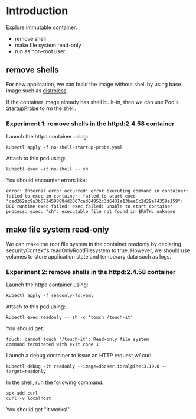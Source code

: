 # Introduction

Explore immutable container.
- remove shell
- make file system read-only
- run as non-root user

## remove shells

For new application, we can build the image without shell by using base
image such as [distroless][1].

If the container image already has shell built-in, then we can use
Pod's [StartupProbe][2] to rm the shell.

### Experiment 1: remove shells in the httpd:2.4.58 container

Launch the httpd container using:

    kubectl apply -f no-shell-startup-probe.yaml

Attach to this pod using:

    kubectl exec -it no-shell -- sh

You should encounter errors like:

    error: Internal error occurred: error executing command in container: failed to exec in container: failed to start exec "ced262ac9a3b6734598894d2067cad04952c3d6431a13bee6c2d29a74359e159": OCI runtime exec failed: exec failed: unable to start container process: exec: "sh": executable file not found in $PATH: unknown

## make file system read-only

We can make the root file system in the container readonly by declaring
securityContext's readOnlyRootFilesystem to true. However, we should
use volumes to store application state and temporary data such as logs.

### Experiment 2: remove shells in the httpd:2.4.58 container

Launch the httpd container using:

    kubectl apply -f readonly-fs.yaml

Attach to this pod using:

    kubectl exec readonly -- sh -c 'touch /touch-it'

You should get:

    touch: cannot touch '/touch-it': Read-only file system
    command terminated with exit code 1

Launch a debug container to issue an HTTP request w/ curl:

    kubectl debug -it readonly --image=docker.io/alpine:3.19.0 --target=readonly

In the shell, run the following command:

    apk add curl
    curl -v localhost

You should get "It works!"


[1]: https://github.com/GoogleContainerTools/distroless
[2]: https://kubernetes.io/docs/tasks/configure-pod-container/configure-liveness-readiness-startup-probes/#define-startup-probes

